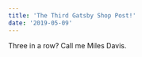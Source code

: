 ```yaml
---
title: 'The Third Gatsby Shop Post!'
date: '2019-05-09'
---
```


Three in a row? Call me Miles Davis.
